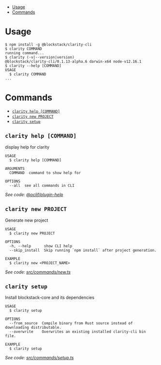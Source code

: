 
<!-- toc -->
* [Usage](#usage)
* [Commands](#commands)
<!-- tocstop -->
# Usage
<!-- usage -->
```sh-session
$ npm install -g @blockstack/clarity-cli
$ clarity COMMAND
running command...
$ clarity (-v|--version|version)
@blockstack/clarity-cli/0.1.13-alpha.6 darwin-x64 node-v12.16.1
$ clarity --help [COMMAND]
USAGE
  $ clarity COMMAND
...
```
<!-- usagestop -->
# Commands
<!-- commands -->
* [`clarity help [COMMAND]`](#clarity-help-command)
* [`clarity new PROJECT`](#clarity-new-project)
* [`clarity setup`](#clarity-setup)

## `clarity help [COMMAND]`

display help for clarity

```
USAGE
  $ clarity help [COMMAND]

ARGUMENTS
  COMMAND  command to show help for

OPTIONS
  --all  see all commands in CLI
```

_See code: [@oclif/plugin-help](https://github.com/oclif/plugin-help/blob/v2.2.1/src/commands/help.ts)_

## `clarity new PROJECT`

Generate new project

```
USAGE
  $ clarity new PROJECT

OPTIONS
  -h, --help      show CLI help
  --skip_install  Skip running `npm install` after project generation.

EXAMPLE
  $ clarity new <PROJECT_NAME>
```

_See code: [src/commands/new.ts](https://github.com/blockstack/clarity-js-sdk/blob/master/packages/clarity-cli/src/commands/new.ts)_

## `clarity setup`

Install blockstack-core and its dependencies

```
USAGE
  $ clarity setup

OPTIONS
  --from_source  Compile binary from Rust source instead of downloading distributable.
  --overwrite    Overwrites an existing installed clarity-cli bin file.

EXAMPLE
  $ clarity setup
```

_See code: [src/commands/setup.ts](https://github.com/blockstack/clarity-js-sdk/blob/master/packages/clarity-cli/src/commands/setup.ts)_
<!-- commandsstop -->
